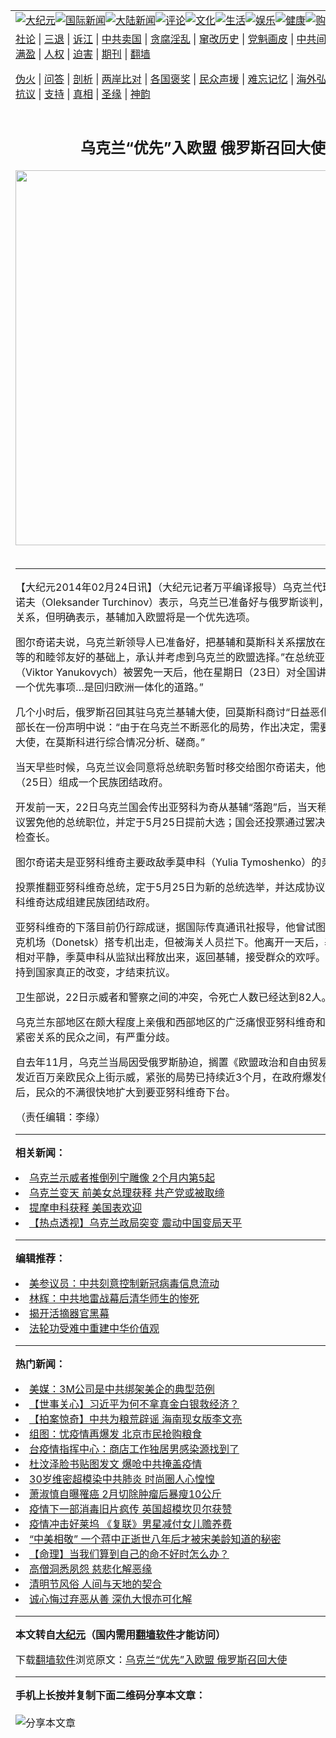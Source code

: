 <a name="1" id="1" target="_blank"></a><span id="1"></span>
<table align=center border="0"><tr><td colspan="2" VALIGN=TOP><a href="/gb/nsc413.md#1"><img src="https://raw.githubusercontent.com/ulskhc2002/www/master/t/djy/1.jpg" title="大纪元"></a><a href="/gb/n24hr.md#1"><img src="https://raw.githubusercontent.com/ulskhc2002/www/master/t/djy/3.jpg" title="国际新闻"></a><a href="/gb/nsc413.md#1"><img src="https://raw.githubusercontent.com/ulskhc2002/www/master/t/djy/4.jpg" title="大陆新闻"></a><a href="/gb/news392.md#1"><img src="https://raw.githubusercontent.com/ulskhc2002/www/master/t/djy/5.jpg" title="评论"></a><a href="/gb/news2007.md#1"><img src="https://raw.githubusercontent.com/ulskhc2002/www/master/t/djy/6.jpg" title="文化"></a><a href="/gb/news2008.md#1"><img src="https://raw.githubusercontent.com/ulskhc2002/www/master/t/djy/7.jpg" title="生活"></a><a href="/gb/ncyule.md#1"><img src="https://raw.githubusercontent.com/ulskhc2002/www/master/t/djy/8.jpg" title="娱乐"></a><a href="/gb/nsc1002.md#1"><img src="https://raw.githubusercontent.com/ulskhc2002/www/master/t/djy/9.jpg" title="健康"><a href="https://www.youlucky.com"><img src="https://raw.githubusercontent.com/ulskhc2002/www/master/t/djy/10.jpg" title="购物"></a><a href="https://donate.epochtimes.com/?utm_medium=epochtimes&utm_source=referral&utm_campaign=donate_button_djyarticleheader"><img src="https://raw.githubusercontent.com/ulskhc2002/www/master/t/djy/12.jpg" title="捐款"></a></td></tr>
<tr><td colspan="2" VALIGN=TOP><a target="_blank" href="/gb/9p.md#1">社论</a> | <a target="_blank" href="/gb/nf5657.md#1">三退</a> | <a target="_blank" href="/gb/nf6124.md#1">诉江</a> | <a target="_blank" href="/gb/nf1176117.md#1">中共卖国</a> | <a target="_blank" href="/gb/nf5773.md#1">贪腐淫乱</a> | <a target="_blank" href="/gb/nf1176115.md#1">窜改历史</a> | <a target="_blank" href="/gb/nf1176107.md#1">党魁画皮</a> | <a target="_blank" href="/gb/nf1320400.md#1">中共间谍</a> | <a target="_blank" href="/gb/nf1176114.md#1">破坏传统</a> | <a target="_blank" href="https://github.com/ulskhc2002/ntdtv/blob/master/gb/prog447_1.md#1">恶贯满盈</a> | <a target="_blank" href="/gb/ncid278.md#1">人权</a> | <a target="_blank" href="/gb/nf1176111.md#1">迫害</a> | <a target="_blank" href="https://gitlab.com/szzdlab/mh-qikan/blob/master/README.md#1">期刊</a> | <a target="_blank" href="https://github.com/bannedbook/fanqiang/wiki">翻墙</a></p><p><a target="_blank" href="/gb/nf5562.md#1">伪火</a> | <a target="_blank" href="/gb/nf4378.md#1">问答</a> | <a target="_blank" href="/gb/nf5792.md#1">剖析</a> | <a target="_blank" href="/gb/nf5735.md#1">两岸比对</a> | <a target="_blank" href="/gb/nf6119.md#1">各国褒奖</a> | <a target="_blank" href="/gb/nf6120.md#1">民众声援</a> | <a target="_blank" href="/gb/nf1188594.md#1">难忘记忆</a> | <a target="_blank" href="/gb/nf3180.md#1">海外弘传</a> | <a target="_blank" href="/gb/nf5410.md#1">万人上访</a> | <a target="_blank" href="https://github.com/ulskhc2002/ntdtv/blob/master/gb/prog1530_1.md#1">和平抗议</a> | <a target="_blank" href="/gb/nf4386.md#1">支持</a> | <a target="_blank" href="/gb/nf4389.md#1">真相</a> | <a target="_blank" href="/gb/nf5790.md#1">圣缘</a> | <a target="_blank" href="/gb/nf4786.md#1">神韵</a></td></tr>
<tr><td VALIGN=TOP width="626"><h2 align=center>乌克兰“优先”入欧盟 俄罗斯召回大使</h2>
<img width="600" src="https://i.epochtimes.com/assets/uploads/2020/01/000_1OG785-320x200.jpg" />
<h6></h6>
<hr>
	<p>【大纪元2014年02月24日讯】（大纪元记者万平编译报导）<ahref="/gb/tag/%E4%B9%8C%E5%85%8B%E5%85%B0.md#1">乌克兰</a>代理总统图尔奇诺夫（Oleksander Turchinov）表示，乌克兰已准备好与<ahref="/gb/tag/%E4%BF%84%E7%BD%97%E6%96%AF.md#1">俄罗斯</a>谈判，试图改善双方关系，但明确表示，基辅加入<ahref="/gb/tag/%E6%AC%A7%E7%9B%9F.md#1">欧盟</a>将是一个优先选项。</p>
<p>图尔奇诺夫说，<ahref="/gb/tag/%E4%B9%8C%E5%85%8B%E5%85%B0.md#1">乌克兰</a>新领导人已准备好，把基辅和莫斯科关系摆放在一个“新的、平等的和睦邻友好的基础上，承认并考虑到乌克兰的<ahref="/gb/tag/%E6%AC%A7%E7%9B%9F.md#1">欧盟</a>选择。”在总统亚努科维奇（Viktor Yanukovych）被罢免一天后，他在星期日（23日）对全国讲话中说：“另一个优先事项&#8230;是回归欧洲一体化的道路。”</p>
<p>几个小时后，<ahref="/gb/tag/%E4%BF%84%E7%BD%97%E6%96%AF.md#1">俄罗斯</a>召回其驻乌克兰基辅大使，回莫斯科商讨“日益恶化的局势”。俄部长在一份声明中说：“由于在乌克兰不断恶化的局势，作出决定，需要召回驻乌克兰大使，在莫斯科进行综合情况分析、磋商。”</p>
<p>当天早些时候，乌克兰议会同意将总统职务暂时移交给图尔奇诺夫，他同意在星期二（25日）组成一个民族团结政府。</p>
<p>开发前一天，22日乌克兰国会传出亚努科为奇从基辅“落跑”后，当天稍晚国会通过决议罢免他的总统职位，并定于5月25日提前大选；国会还投票通过罢决外交部长和前检查长。</p>
<p>图尔奇诺夫是亚努科维奇主要政敌季莫申科（Yulia Tymoshenko）的亲密盟友。</p>
<p>投票推翻亚努科维奇总统，定于5月25日为新的总统选举，并达成协议后两天与亚努科维奇达成组建民族团结政府。</p>
<p>亚努科维奇的下落目前仍行踪成谜，据国际传真通讯社报导，他曾试图在老家顿内次克机场（Donetsk）搭专机出走，但被海关人员拦下。他离开一天后，基辅23日表现相对平静，季莫申科从监狱出释放出来，返回基辅，接受群众的欢呼。她呼吁群众坚持到国家真正的改变，才结束<ahref="/gb/tag/%E6%8A%97%E8%AE%AE.md#1">抗议</a>。</p>
<p>卫生部说，22日示威者和警察之间的冲突，令死亡人数已经达到82人。</p>
<p>乌克兰东部地区在颇大程度上亲俄和西部地区的广泛痛恨亚努科维奇和渴望与欧盟更紧密关系的民众之间，有严重分歧。</p>
<p>自去年11月，乌克兰当局因受俄罗斯胁迫，搁置《欧盟政治和自由贸易协定》后，引发近百万亲欧民众上街示威，紧张的局势已持续近3个月，在政府爆发侵犯人权事件后，民众的不满很快地扩大到要亚努科维奇下台。</p>
<p>（责任编辑：李缘）</p>
	
<hr>


<strong>相关新闻：</strong>
<li><a href="/gb/14/2/22/n4089222.md#1">乌克兰示威者推倒列宁雕像 2个月内第5起</a></li>
<li><a href="/gb/14/2/23/n4089855.md#1">乌克兰变天 前美女总理获释 共产党或被取缔</a></li>
<li><a href="/gb/14/2/23/n4089912.md#1">提摩申科获释  美国表欢迎</a></li>
<li><a href="/gb/14/2/23/n4089917.md#1">【热点透视】乌克兰政局突变 震动中国变局天平</a></li>
<hr>


<strong>编辑推荐：</strong>
<li><a href="/gb/20/2/22/n11887949.md#1">美参议员：中共刻意控制新冠病毒信息流动</a></li>
<li><a href="/gb/18/9/13/n10712571.md#1" target="_blank">林辉：中共地雷战幕后清华师生的惨死</a></li><li><a href="/gb/10/4/19/n2881569.md?dfh#1" target="_blank">揭开活摘器官黑幕</a></li><li><a href="/gb/8/5/11/n2112872.md#1" target="_blank">法轮功受难中重建中华价值观</a></li>
<hr>

<strong>热门新闻：</strong>
<li><a href="/gb/20/4/3/n12001604.md#1">美媒：3M公司是中共绑架美企的典型范例</a></li>
<li><a href="/gb/20/4/3/n12001498.md#1">【世事关心】习近平为何不拿真金白银救经济？</a></li>
<li><a href="/gb/20/4/4/n12002313.md#1">【拍案惊奇】中共为粮荒辟谣 海南现女版李文亮</a></li>
<li><a href="/gb/20/4/4/n12003758.md#1">组图：忧疫情再爆发 北京市民抢购粮食</a></li>
<li><a href="/gb/20/4/5/n12004590.md#1">台疫情指挥中心：商店工作独居男感染源找到了</a></li>
<li><a href="/gb/20/4/3/n12001252.md#1">杜汶泽脸书贴图发文 爆呛中共掩盖疫情</a></li>
<li><a href="/gb/20/4/4/n12003574.md#1">30岁维密超模染中共肺炎 时尚圈人心惶惶</a></li>
<li><a href="/gb/20/4/5/n12004148.md#1">萧淑慎自曝罹癌 2月切除肿瘤后暴瘦10公斤</a></li>
<li><a href="/gb/20/4/2/n11998678.md#1">疫情下一部消毒旧片疯传 英国超模坎贝尔获赞</a></li>
<li><a href="/gb/20/4/2/n11998741.md#1">疫情冲击好莱坞 《复联》男星减付女儿赡养费</a></li>
<li><a href="/gb/20/4/1/n11994730.md#1">“中美相敬” 一个蒋中正逝世八年后才被宋美龄知道的秘密</a></li>
<li><a href="/gb/20/4/1/n11994253.md#1">【命理】当我们算到自己的命不好时怎么办？</a></li>
<li><a href="/gb/20/3/27/n11981509.md#1">高僧洞悉夙怨 慈悲化解恶缘</a></li>
<li><a href="/gb/20/3/27/n11980922.md#1">清明节风俗  人间与天地的契合</a></li>
<li><a href="/gb/20/4/2/n11997791.md#1">诚心悔过弃恶从善 深仇大恨亦可化解</a></li>
<hr>

<strong>本文转自<a href="https://www.epochtimes.com">大纪元</a>（国内需用<a href="https://github.com/bannedbook/fanqiang/wiki">翻墙软件</a>才能访问）</strong><p>下载<a href="https://github.com/bannedbook/fanqiang/wiki">翻墙软件</a>浏览原文：<a href="https://www.epochtimes.com/gb/14/2/24/n4090557.htm">乌克兰“优先”入欧盟 俄罗斯召回大使</a></p><hr>

<strong>手机上长按并复制下面二维码分享本文章：</strong><br><br><img src="http://d1p1.ip.zn2.us/v.php?action=qrcode&url=/gb/14/2/24/n4090557.md%231" title="分享本文章"></td><td VALIGN=TOP><a href="/gb/16/1/21/n4622075.md?dfh#1" target="_blank"><img src="https://raw.githubusercontent.com/ulskhc2002/djy/master/gb/300/wei-f1.jpg" title="中共的伪火骗局"  alt="中共的伪火骗局"></a><br><a href="https://github.com/ulskhc2002/www/blob/master/README.md?dfh#9" target="_blank"><img src="https://raw.githubusercontent.com/ulskhc2002/djy/master/gb/300/yong-h.jpg" title="永恒的见证"  alt="永恒的见证"></a><br><a href="/gb/13/9/29/n3974789.md?dfh#1" target="_blank"><img src="https://raw.githubusercontent.com/ulskhc2002/djy/master/gb/300/shang-lnz.jpg" title="善良女子被中共投男牢"  alt="善良女子被中共投男牢"></a><br><a href="/gb/16/3/16/n4663449.md?dfh#1" target="_blank"><img src="https://raw.githubusercontent.com/ulskhc2002/djy/master/gb/300/huo-z3.jpg" title="警卫目击活摘器官"  alt="警卫目击活摘器官"></a><br><a href="/gb/16/8/7/n8177641.md?dfh#1" target="_blank"><img src="https://raw.githubusercontent.com/ulskhc2002/djy/master/gb/300/huo-z4.jpg" title="证人描述活摘恐怖"  alt="证人描述活摘恐怖"></a><br><a href="/gb/10/4/19/n2881569.md?dfh#1" target="_blank"><img src="https://raw.githubusercontent.com/ulskhc2002/djy/master/gb/300/huo-z1.jpg" title="揭开活摘器官黑幕"  alt="揭开活摘器官黑幕"></a><br><a href="/gb/10/11/7/n3077476.md?dfh#1" target="_blank"><img src="https://raw.githubusercontent.com/ulskhc2002/djy/master/gb/300/ma-ks.jpg" title="马克思的成魔之路"  alt="马克思的成魔之路"></a><br><a href="/gb/14/6/9/n4173977.md?dfh#1" target="_blank"><img src="https://raw.githubusercontent.com/ulskhc2002/djy/master/gb/300/chang-zs.jpg" title="藏字石 蕴天机"  alt="藏字石 蕴天机"></a><br><a href="/gb/18/5/10/n10381511.md?dfh#1" target="_blank"><img src="https://raw.githubusercontent.com/ulskhc2002/djy/master/gb/300/st1.jpg" title="关注3亿人三退"  alt="关注3亿人三退"></a><br><a href="/gb/18/3/21/n10237682.md?dfh#1" target="_blank"><img src="https://raw.githubusercontent.com/ulskhc2002/djy/master/gb/300/jie-t.jpg" title="解体中共复兴中华"  alt="解体中共复兴中华"></a><br><a href="/gb/9/2/9/n2422991.md?dfh#1" target="_blank"><img src="https://raw.githubusercontent.com/ulskhc2002/djy/master/gb/300/gao-zs.jpg" title="中共迫害良心律师"  alt="中共迫害良心律师"></a><br><a href="/gb/18/12/9/n10900044.md?dfh#1" target="_blank"><img src="https://raw.githubusercontent.com/ulskhc2002/djy/master/gb/300/sj1.jpg" title="303万人举报江泽民"  alt="303万人举报江泽民"></a><br><a href="/gb/18/8/28/n10672014.md?dfh#1" target="_blank"><img src="https://raw.githubusercontent.com/ulskhc2002/djy/master/gb/300/sj2.jpg" title="这些官员为何起诉江泽民"  alt="这些官员为何起诉江泽民"></a><br><a href="/gb/8/12/18/n2367165.md?dfh#1" target="_blank"><img src="https://raw.githubusercontent.com/ulskhc2002/djy/master/gb/300/liangan.jpg" title="海峡两岸的强烈对比"  alt="海峡两岸的强烈对比"></a><br><a href="/gb/15/12/10/n4593139.md?dfh#1" target="_blank"><img src="https://raw.githubusercontent.com/ulskhc2002/djy/master/gb/300/jia-ndzl.jpg" title="加拿大总理的贺信"  alt="加拿大总理的贺信"></a><br><a href="/gb/11/6/17/n3289382.md?dfh#1" target="_blank"><img src="https://raw.githubusercontent.com/ulskhc2002/djy/master/gb/300/xiao-wd.jpg" title="探寻真相兼听则明"  alt="探寻真相兼听则明"></a><br><a href="/gb/18/10/27/n10812623.md?dfh#1" target="_blank"><img src="https://raw.githubusercontent.com/ulskhc2002/djy/master/gb/300/yindu.jpg" title="印度媒体报道东方"  alt="印度媒体报道东方"></a><br><a href="/gb/18/6/9/n10469652.md?dfh#1" target="_blank"><img src="https://raw.githubusercontent.com/ulskhc2002/djy/master/gb/300/xie-j.jpg" title="不一样的海外校园"  alt="不一样的海外校园"></a><br><a href="/gb/7/4/5/n1669415.md?dfh#1" target="_blank"><img src="https://raw.githubusercontent.com/ulskhc2002/djy/master/gb/300/li-up.jpg" title="从大师到徒弟的传奇"  alt="从大师到徒弟的传奇"></a><br><a href="/gb/17/5/26/n9191512.md?dfh#1" target="_blank"><img src="https://raw.githubusercontent.com/ulskhc2002/djy/master/gb/300/zfl2.jpg" title="亿万人与东方一本奇书"  alt="亿万人与东方一本奇书"></a><br><a href="/gb/13/11/27/n4020290.md?dfh#1" target="_blank"><img src="https://raw.githubusercontent.com/ulskhc2002/djy/master/gb/300/zhen-h.jpg" title="大陆见不到的震撼场面"  alt="大陆见不到的震撼场面"></a><br><a href="/gb/15/7/17/n4482910.md?dfh#1" target="_blank"><img src="https://raw.githubusercontent.com/ulskhc2002/djy/master/gb/300/dalu-sk.jpg" title="人心向善 大陆当初盛况"  alt="人心向善 大陆当初盛况"></a><br><a href="/gb/19/1/5/n10955468.md?dfh#1" target="_blank"><img src="https://raw.githubusercontent.com/ulskhc2002/djy/master/gb/300/zfl1.jpg" title="追寻真理 这书讲什么"  alt="追寻真理 这书讲什么"></a><br><a href="https://github.com/bannedbook/fanqiang/wiki" target="_blank"><img src="https://raw.githubusercontent.com/ulskhc2002/djy/master/gb/300/fq1.jpg" title="下载免费翻墙软件"  alt="下载免费翻墙软件"></a><br></td></tr></table>